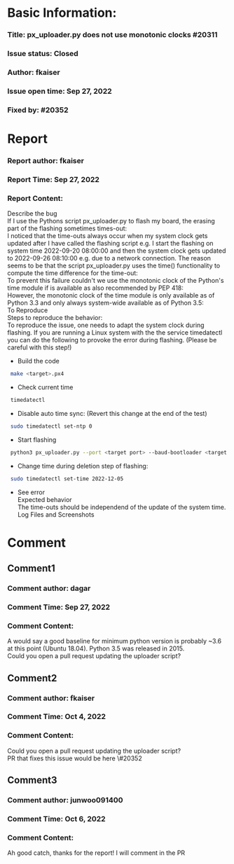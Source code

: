 # Basic Information:
### Title:  px_uploader.py does not use monotonic clocks #20311 
### Issue status: Closed
### Author: fkaiser
### Issue open time: Sep 27, 2022
### Fixed by: #20352
# Report
### Report author: fkaiser
### Report Time: Sep 27, 2022
### Report Content:   
Describe the bug  
If I use the Pythons script px_uploader.py to flash my board, the erasing part of the flashing sometimes times-out:  
I noticed that the time-outs always occur when my system clock gets updated after I have called the flashing script e.g. I start the flashing on system time 2022-09-20 08:00:00 and then the system clock gets updated to 2022-09-26 08:10:00 e.g. due to a network connection. The reason seems to be that the script px_uploader.py uses the time() functionality to compute the time difference for the time-out:  
To prevent this failure couldn't we use the monotonic clock of the Python's time module if is available as also recommended by PEP 418:  
However, the monotonic clock of the time module is only available as of Python 3.3 and only always system-wide available as of Python 3.5:  
To Reproduce  
Steps to reproduce the behavior:    
To reproduce the issue, one needs to adapt the system clock during flashing. If you are running a Linux system with the the service timedatectl you can do the following to provoke the error during flashing. (Please be careful with this step!)  
- Build the code  
    
```bash     
 make <target>.px4    
```  
- Check current time  
    
```bash     
 timedatectl     
```  
- Disable auto time sync:  (Revert this change at the end of the test)  
    
```bash     
 sudo timedatectl set-ntp 0    
```  
- Start flashing  
    
```bash     
 python3 px_uploader.py --port <target port> --baud-bootloader <target baudrate> <target>.px4    
```  
- Change time during deletion step of flashing:  
    
```bash     
 sudo timedatectl set-time 2022-12-05    
```  
- See error  
Expected behavior  
The time-outs should be independend of the update of the system time.  
Log Files and Screenshots  

# Comment
## Comment1
### Comment author: dagar
### Comment Time: Sep 27, 2022
### Comment Content:   
A would say a good baseline for minimum python version is probably ~3.6 at this point (Ubuntu 18.04). Python 3.5 was released in 2015.  
Could you open a pull request updating the uploader script?  

## Comment2
### Comment author: fkaiser
### Comment Time: Oct 4, 2022
### Comment Content:   
    
Could you open a pull request updating the uploader script?    
PR that fixes this issue would be here \\\#20352  

## Comment3
### Comment author: junwoo091400
### Comment Time: Oct 6, 2022
### Comment Content:   
Ah good catch, thanks for the report! I will comment in the PR  
